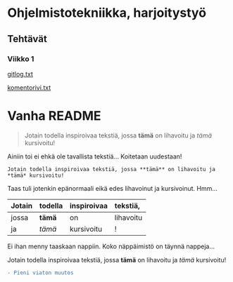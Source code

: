 # Ohjelmistotekniikka, harjoitystyö
## Tehtävät
### Viikko 1
[gitlog.txt](/laskarit/viikko1/gitlog.txt)

[komentorivi.txt](/laskarit/viikko1/komentorivi.txt)



# Vanha README
> Jotain todella inspiroivaa tekstiä, jossa **tämä** on lihavoitu ja *tämä* kursivoitu!

Ainiin toi ei ehkä ole tavallista tekstiä... Koitetaan uudestaan!

```
Jotain todella inspiroivaa tekstiä, jossa **tämä** on lihavoitu ja *tämä* kursivoitu!
```

Taas tuli jotenkin epänormaali eikä edes lihavoinut ja kursivoinut. Hmm...

|Jotain |todella |inspiroivaa |tekstiä,|
|:---|:---|:---|:---|
|jossa |**tämä** |on |lihavoitu|
|ja |*tämä* |kursivoitu|!|

Ei ihan menny taaskaan nappiin. Koko näppäimistö on täynnä nappeja...

Jotain todella inspiroivaa tekstiä, jossa **tämä** on lihavoitu ja *tämä* kursivoitu!

```diff
- Pieni viaton muutos
```
